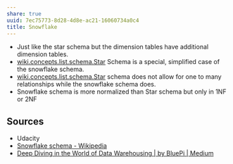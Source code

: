 ```yaml
---
share: true
uuid: 7ec75773-8d28-4d8e-ac21-16060734a0c4
title: Snowflake
---
```

* Just like the star schema but the dimension tables have additional dimension tables.
* [wiki.concepts.list.schema.Star](../dentropydaemon-wiki/Wiki/Concepts/List/schema/Star) Schema is a special, simplified case of the snowflake schema.
* [wiki.concepts.list.schema.Star](../dentropydaemon-wiki/Wiki/Concepts/List/schema/Star) schema does not allow for one to many relationships while the snowflake schema does.
* Snowflake schema is more normalized than Star schema but only in 1NF or 2NF

## Sources

* Udacity
* [Snowflake schema - Wikipedia](https://en.wikipedia.org/wiki/Snowflake_schema)
* [Deep Diving in the World of Data Warehousing | by BluePi | Medium](https://bluepi-in.medium.com/deep-diving-in-the-world-of-data-warehousing-78c0d52f49a)